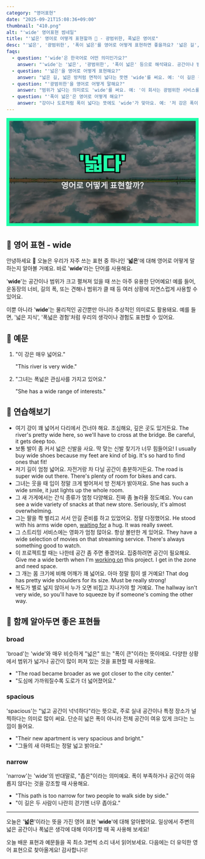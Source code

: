 ```yaml
---
category: "영어표현"
date: "2025-09-21T15:08:36+09:00"
thumbnail: "410.png"
alt: "'wide' 영어표현 썸네일"
title: "'넓은' 영어로 어떻게 표현할까 🌄 - 광범위한, 폭넓은 영어로"
desc: "'넓은', '광범위한', '폭이 넓은'를 영어로 어떻게 표현하면 좋을까요? '넓은 길', '폭이 넓은 강' 등을 영어로 표현하는 법을 배워봅시다. 다양한 예문을 통해서 연습하고 본인의 표현으로 만들어 보세요."
faqs:
  - question: "'wide'은 한국어로 어떤 의미인가요?"
    answer: "'wide'는 '넓은', '광범위한', '폭이 넓은' 등으로 해석돼요. 공간이나 범위가 넓다는 느낌을 줄 때 많이 써요."
  - question: "'넓은'을 영어로 어떻게 표현해요?"
    answer: "넓은 길, 넓은 방처럼 면적이 넓다는 뜻엔 'wide'를 써요. 예: '이 길은 정말 넓어요.'는 'This road is really wide.'라고 해요."
  - question: "'광범위한'을 영어로 어떻게 말해요?"
    answer: "범위가 넓다는 의미로도 'wide'를 써요. 예: '이 회사는 광범위한 서비스를 제공해요.'는 'This company offers a wide range of services.'라고 해요."
  - question: "'폭이 넓은'은 영어로 어떻게 해요?"
    answer: "강이나 도로처럼 폭이 넓다는 뜻에도 'wide'가 맞아요. 예: '저 강은 폭이 아주 넓어요.'는 'That river is very wide.'라고 할 수 있어요."
---
```


!['wide' 영어표현](./410.png)

## 🌟 영어 표현 - wide

안녕하세요 👋 오늘은 우리가 자주 쓰는 표현 중 하나인 '**넓은**'에 대해 영어로 어떻게 말하는지 알아볼 거예요. 바로 '**wide**'라는 단어를 사용해요.

'**wide**'는 공간이나 범위가 크고 펼쳐져 있을 때 쓰는 아주 유용한 단어예요! 예를 들어, 운동장의 너비, 길의 폭, 또는 견해나 범위가 클 때 등 여러 상황에 자연스럽게 사용할 수 있어요.

이뿐 아니라 '**wide**'는 물리적인 공간뿐만 아니라 추상적인 의미로도 활용돼요. 예를 들면, '넓은 지식', '폭넓은 경험'처럼 우리의 생각이나 경험도 표현할 수 있어요.

## 📖 예문

1. "이 강은 매우 넓어요."

   "This river is very wide."

2. "그녀는 폭넓은 관심사를 가지고 있어요."

   "She has a wide range of interests."

## 💬 연습해보기

<ul data-interactive-list>

  <li data-interactive-item>
    <span data-toggler>여기 강이 꽤 넓어서 다리에서 건너야 해요. 조심해요, 깊은 곳도 있거든요.</span>
    <span data-answer>The river's pretty wide here, so we'll have to cross at the bridge. Be careful, it gets deep too.</span>
  </li>

  <li data-interactive-item>
    <span data-toggler>보통 발이 좀 커서 넓은 신발을 사요. 딱 맞는 신발 찾기가 너무 힘들어요!</span>
    <span data-answer>I usually buy wide shoes because my feet are kind of big. It's so hard to find ones that fit!</span>
  </li>

  <li data-interactive-item>
    <span data-toggler>저기 길이 엄청 넓어요. 자전거랑 차 다닐 공간이 충분하거든요.</span>
    <span data-answer>The road is super wide out there. There's plenty of room for bikes and cars.</span>
  </li>

  <li data-interactive-item>
    <span data-toggler>그녀는 웃을 때 입이 정말 크게 벌어져서 방 전체가 밝아져요.</span>
    <span data-answer>She has such a wide smile, it just lights up the whole room.</span>
  </li>

  <li data-interactive-item>
    <span data-toggler>그 새 가게에서는 간식 종류가 엄청 다양해요. 진짜 좀 놀라울 정도예요.</span>
    <span data-answer>You can see a wide variety of snacks at that new store. Seriously, it's almost overwhelming.</span>
  </li>

  <li data-interactive-item>
    <span data-toggler>그는 팔을 쫙 벌리고 서서 안길 준비를 하고 있었어요. 정말 다정했어요.</span>
    <span data-answer>He stood with his arms wide open, <a href="/blog/in-english/377.wait-for/">waiting for</a> a hug. It was really sweet.</span>
  </li>

  <li data-interactive-item>
    <span data-toggler>그 스트리밍 서비스에는 영화가 엄청 많아요. 항상 볼만한 게 있어요.</span>
    <span data-answer>They have a wide selection of movies on that streaming service. There's always something good to watch.</span>
  </li>

  <li data-interactive-item>
    <span data-toggler>이 프로젝트할 때는 나한테 공간 좀 주면 좋겠어요. 집중하려면 공간이 필요해요.</span>
    <span data-answer>Give me a wide berth when I'm <a href="/blog/in-english/370.work-on/">working on</a> this project. I get in the zone and need space.</span>
  </li>

  <li data-interactive-item>
    <span data-toggler>그 개는 몸 크기에 비해 어깨가 꽤 넓어요. 아마 정말 힘이 셀 거예요!</span>
    <span data-answer>That dog has pretty wide shoulders for its size. Must be really strong!</span>
  </li>

  <li data-interactive-item>
    <span data-toggler>복도가 별로 넓지 않아서 누가 오면 비집고 지나가야 할 거예요.</span>
    <span data-answer>The hallway isn't very wide, so you'll have to squeeze by if someone's coming the other way.</span>
  </li>

</ul>

## 🤝 함께 알아두면 좋은 표현들

### broad

'broad'는 'wide'와 매우 비슷하게 "넓은" 또는 "폭이 큰"이라는 뜻이에요. 다양한 상황에서 범위가 넓거나 공간이 많이 퍼져 있는 것을 표현할 때 사용해요.

- "The road became broader as we got closer to the city center."
- "도심에 가까워질수록 도로가 더 넓어졌어요."

### spacious

'spacious'는 "넓고 공간이 넉넉하다"라는 뜻으로, 주로 실내 공간이나 특정 장소가 널찍하다는 의미로 많이 써요. 단순히 넓은 폭이 아니라 전체 공간이 여유 있게 크다는 느낌이 들어요.

- "Their new apartment is very spacious and bright."
- "그들의 새 아파트는 정말 넓고 밝아요."

### narrow

'narrow'는 'wide'의 반대말로, "좁은"이라는 의미예요. 폭이 부족하거나 공간이 여유롭지 않다는 것을 강조할 때 사용해요.

- "This path is too narrow for two people to walk side by side."
- "이 길은 두 사람이 나란히 걷기엔 너무 좁아요."

---

오늘은 '**넓은**'이라는 뜻을 가진 영어 표현 '**wide**'에 대해 알아봤어요. 일상에서 주변의 넓은 공간이나 폭넓은 생각에 대해 이야기할 때 꼭 사용해 보세요!

오늘 배운 표현과 예문들을 꼭 최소 3번씩 소리 내서 읽어보세요. 다음에는 더 유익한 영어 표현으로 찾아올게요! 감사합니다!
